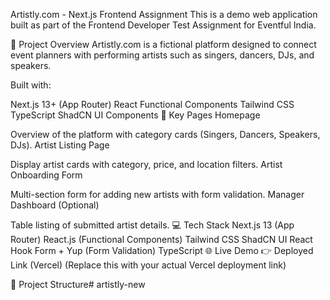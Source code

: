 Artistly.com - Next.js Frontend Assignment
This is a demo web application built as part of the Frontend Developer Test Assignment for Eventful India.

🚀 Project Overview
Artistly.com is a fictional platform designed to connect event planners with performing artists such as singers, dancers, DJs, and speakers.

Built with:

Next.js 13+ (App Router)
React Functional Components
Tailwind CSS
TypeScript
ShadCN UI Components
🔑 Key Pages
Homepage

Overview of the platform with category cards (Singers, Dancers, Speakers, DJs).
Artist Listing Page

Display artist cards with category, price, and location filters.
Artist Onboarding Form

Multi-section form for adding new artists with form validation.
Manager Dashboard (Optional)

Table listing of submitted artist details.
💻 Tech Stack
Next.js 13 (App Router)
React.js (Functional Components)
Tailwind CSS
ShadCN UI
React Hook Form + Yup (Form Validation)
TypeScript
🌐 Live Demo
👉 Deployed Link (Vercel)
(Replace this with your actual Vercel deployment link)

📂 Project Structure# artistly-new
